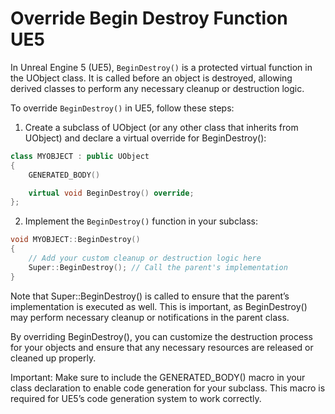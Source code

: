 # Override Begin Destroy Function UE5

In Unreal Engine 5 (UE5), `BeginDestroy()` is a protected virtual function in the UObject class. It is called before an object is destroyed, allowing derived classes to perform any necessary cleanup or destruction logic.

To override `BeginDestroy()` in UE5, follow these steps:

1. Create a subclass of UObject (or any other class that inherits from UObject) and declare a virtual override for BeginDestroy():

```c++
class MYOBJECT : public UObject
{
    GENERATED_BODY()

    virtual void BeginDestroy() override;
};
```

2. Implement the `BeginDestroy()` function in your subclass:

```c++
void MYOBJECT::BeginDestroy()
{
    // Add your custom cleanup or destruction logic here
    Super::BeginDestroy(); // Call the parent's implementation
}
```

Note that Super::BeginDestroy() is called to ensure that the parent’s implementation is executed as well. This is important, as BeginDestroy() may perform necessary cleanup or notifications in the parent class.

By overriding BeginDestroy(), you can customize the destruction process for your objects and ensure that any necessary resources are released or cleaned up properly.

Important: Make sure to include the GENERATED_BODY() macro in your class declaration to enable code generation for your subclass. This macro is required for UE5’s code generation system to work correctly.

